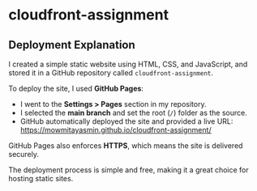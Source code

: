# cloudfront-assignment

## Deployment Explanation

I created a simple static website using HTML, CSS, and JavaScript, and stored it in a GitHub repository called `cloudfront-assignment`.

To deploy the site, I used **GitHub Pages**:

- I went to the **Settings > Pages** section in my repository.
- I selected the **main branch** and set the root (`/`) folder as the source.
- GitHub automatically deployed the site and provided a live URL:  
    https://mowmitayasmin.github.io/cloudfront-assignment/

GitHub Pages also enforces **HTTPS**, which means the site is delivered securely.

The deployment process is simple and free, making it a great choice for hosting static sites.